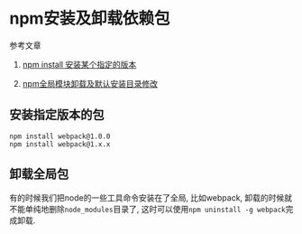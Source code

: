 # npm安装及卸载依赖包

参考文章

1. [npm install 安装某个指定的版本](https://blog.csdn.net/idomyway/article/details/80601864)

2. [npm全局模块卸载及默认安装目录修改](https://blog.csdn.net/baidu_28479651/article/details/53790550)

## 安装指定版本的包

```
npm install webpack@1.0.0
npm install webpack@1.x.x
```

## 卸载全局包

有的时候我们把node的一些工具命令安装在了全局, 比如webpack, 卸载的时候就不能单纯地删除`node_modules`目录了, 这时可以使用`npm uninstall -g webpack`完成卸载.